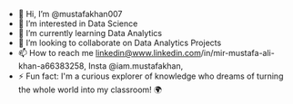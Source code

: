 - 👋 Hi, I’m @mustafakhan007
- 👀 I’m interested in Data Science
- 🌱 I’m currently learning Data Analytics
- 💞️ I’m looking to collaborate on Data Analytics Projects
- 📫 How to reach me linkedin@www.linkedin.com/in/mir-mustafa-ali-khan-a66383258, Insta @iam.mustafakhan, 
- ⚡ Fun fact:  I'm a curious explorer of knowledge who dreams of turning the whole world into my classroom! 🌍

<!---
mustafakhan007/mustafakhan007 is a ✨ special ✨ repository because its `README.md` (this file) appears on your GitHub profile.
You can click the Preview link to take a look at your changes.
--->

